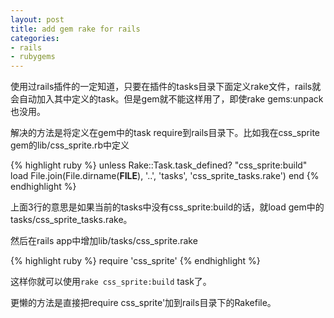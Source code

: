 ```yaml
---
layout: post
title: add gem rake for rails
categories:
- rails
- rubygems
---
```

使用过rails插件的一定知道，只要在插件的tasks目录下面定义rake文件，rails就会自动加入其中定义的task。但是gem就不能这样用了，即使rake gems:unpack也没用。

解决的方法是将定义在gem中的task require到rails目录下。比如我在css_sprite gem的lib/css_sprite.rb中定义

{% highlight ruby %}
unless Rake::Task.task_defined? "css_sprite:build"
  load File.join(File.dirname(__FILE__), '..', 'tasks', 'css_sprite_tasks.rake')
end
{% endhighlight %}

上面3行的意思是如果当前的tasks中没有css_sprite:build的话，就load gem中的tasks/css_sprite_tasks.rake。

然后在rails app中增加lib/tasks/css_sprite.rake

{% highlight ruby %}
require 'css_sprite'
{% endhighlight %}

这样你就可以使用`rake css_sprite:build` task了。

更懒的方法是直接把require css_sprite'加到rails目录下的Rakefile。

